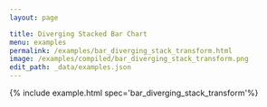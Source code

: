 ```yaml
---
layout: page

title: Diverging Stacked Bar Chart
menu: examples
permalink: /examples/bar_diverging_stack_transform.html
image: /examples/compiled/bar_diverging_stack_transform.png
edit_path: _data/examples.json
---
```




{% include example.html spec='bar_diverging_stack_transform'%}
